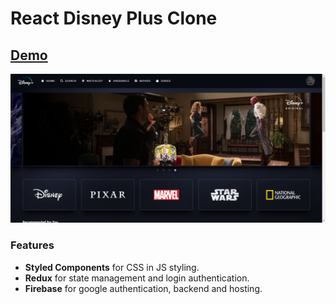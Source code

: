 # React Disney Plus Clone

## [Demo](https://disney-plus-home-clone.web.app/)
  
<img src="public/screen.png" alt="Screen Shot" />

### Features

- **Styled Components** for CSS in JS styling.
- **Redux** for state management and login authentication.
- **Firebase** for google authentication, backend and hosting.
